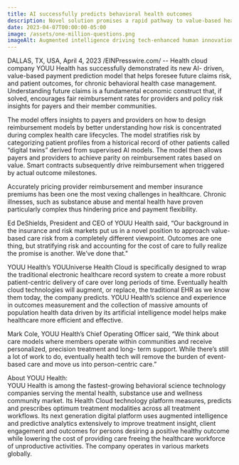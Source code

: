 ```yaml
---
title: AI successfully predicts behavioral health outcomes
description: Novel solution promises a rapid pathway to value-based healthcare adoption
date: 2023-04-07T00:00:00-05:00
image: /assets/one-million-questions.png
imageAlt: Augmented intelligence driving tech-enhanced human innovation
---
```

DALLAS, TX, USA, April 4, 2023 /EINPresswire.com/ -- Health cloud company YOUU Health has successfully demonstrated its new AI- driven, value-based payment prediction model that helps foresee future claims risk, and patient outcomes, for chronic behavioral health case management. Understanding future claims is a fundamental economic construct that, if solved, encourages fair reimbursement rates for providers and policy risk insights for payers and their member communities.

The model offers insights to payers and providers on how to design reimbursement models by better understanding how risk is concentrated during complex health care lifecycles. The model stratifies risk by categorizing patient profiles from a historical record of other patients called “digital twins” derived from supervised AI models. The model then allows payers and providers to achieve parity on reimbursement rates based on value. Smart contracts subsequently drive reimbursement when triggered by actual outcome milestones.

Accurately pricing provider reimbursement and member insurance premiums has been one the most vexing challenges in healthcare. Chronic illnesses, such as substance abuse and mental health have proven particularly complex thus hindering price and payment flexibility.

Ed DeShields, President and CEO of YOUU Health said, “Our background in the insurance and risk markets put us in a novel position to approach value-based care risk from a completely different viewpoint. Outcomes are one thing, but stratifying risk and accounting for the cost of care to fully realize the promise is another. We’ve done that."

YOUU Health’s YOUUniverse Health Cloud is specifically designed to wrap the traditional electronic healthcare record system to create a more robust patient-centric delivery of care over long periods of time. Eventually health cloud technologies will augment, or replace, the traditional EHR as we know them today, the company predicts. YOUU Health’s science and experience in outcomes measurement and the collection of massive amounts of population health data driven by its artificial intelligence model helps make healthcare more efficient and effective.

Mark Cole, YOUU Health’s Chief Operating Officer said, “We think about care models where members operate within communities and receive personalized, precision treatment and long- term support. While there’s still a lot of work to do, eventually health tech will remove the burden of event-based care and move us into person-centric care.”

About YOUU Health:\
YOUU Health is among the fastest-growing behavioral science technology companies serving the mental health, substance use and wellness community market. Its Health Cloud technology platform measures, predicts and prescribes optimum treatment modalities across all treatment workflows. Its next generation digital platform uses augmented intelligence and predictive analytics extensively to improve treatment insight, client engagement and outcomes for persons desiring a positive healthy outcome while lowering the cost of providing care freeing the healthcare workforce of unproductive activities. The company operates in various markets globally.